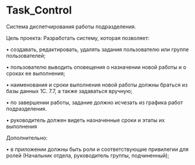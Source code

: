 # Task_Control

Система диспетчирования работы подразделения.

Цель проекта: Разработать систему, которая позволяет: 

•        создавать, редактировать, удалять задания пользователю или группе пользователей;

•        пользователю выводить оповещения о назначении новой работы и о сроках ее выполнения;

•        наименования и сроки выполнения новой работы должны браться из базы данных 1С. 7.7, а также задаваться вручную;

•        по завершении работы, задание должно исчезать из графика работ подразделения.

•        руководитель должен видеть назначенные сроки и этапы их выполнения

Дополнительно:

•        в приложении должны быть роли и соответствующие привилегии для ролей (Начальник отдела, руководитель группы, подчиненный);
